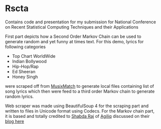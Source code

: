 # Rscta
Contains code and presentation for my submission for National Conference  on Recent Statistical Computing Techniques and their Applications

First part depicts how a Second Order Markov Chain can be used to generate random and yet funny at times text. For this demo, lyrics for  following categories
 <ul>
  <li> Top Chart WorldWide </li>
  <li> Indian Bollywood </li>
  <li> Hip-Hop/Rap </li>
  <li> Ed Sheeran </li>
  <li> Honey Singh </li>
</ul>

 were scraped off from [MusixMatch](https://www.musixmatch.com) to generate local files containing list of song lyrics which then were feed to a third order Markov chain to generate random lyrics.

Web scraper was made using BeautifulSoup 4 for the scraping part and written to files in Unicode format using Codecs.
For the Markov chain part, it is based and totally credited to [Shabda Raj](http://agiliq.com/blog/author/shabda/) of [Agiliq](http://agiliq.com/) discussed on their[ blog here](http://agiliq.com/blog/2009/06/generating-pseudo-random-text-with-markov-chains-u/)



